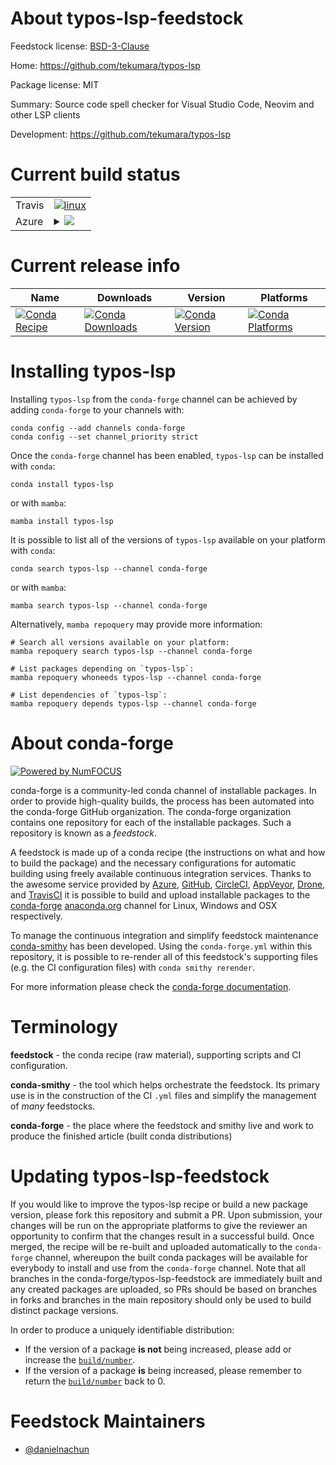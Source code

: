 About typos-lsp-feedstock
=========================

Feedstock license: [BSD-3-Clause](https://github.com/conda-forge/typos-lsp-feedstock/blob/main/LICENSE.txt)

Home: https://github.com/tekumara/typos-lsp

Package license: MIT

Summary: Source code spell checker for Visual Studio Code, Neovim and other LSP clients

Development: https://github.com/tekumara/typos-lsp

Current build status
====================


<table><tr>
    <td>Travis</td>
    <td>
      <a href="https://app.travis-ci.com/conda-forge/typos-lsp-feedstock">
        <img alt="linux" src="https://img.shields.io/travis/com/conda-forge/typos-lsp-feedstock/main.svg?label=Linux">
      </a>
    </td>
  </tr>
    
  <tr>
    <td>Azure</td>
    <td>
      <details>
        <summary>
          <a href="https://dev.azure.com/conda-forge/feedstock-builds/_build/latest?definitionId=23458&branchName=main">
            <img src="https://dev.azure.com/conda-forge/feedstock-builds/_apis/build/status/typos-lsp-feedstock?branchName=main">
          </a>
        </summary>
        <table>
          <thead><tr><th>Variant</th><th>Status</th></tr></thead>
          <tbody><tr>
              <td>linux_64</td>
              <td>
                <a href="https://dev.azure.com/conda-forge/feedstock-builds/_build/latest?definitionId=23458&branchName=main">
                  <img src="https://dev.azure.com/conda-forge/feedstock-builds/_apis/build/status/typos-lsp-feedstock?branchName=main&jobName=linux&configuration=linux%20linux_64_" alt="variant">
                </a>
              </td>
            </tr><tr>
              <td>linux_aarch64</td>
              <td>
                <a href="https://dev.azure.com/conda-forge/feedstock-builds/_build/latest?definitionId=23458&branchName=main">
                  <img src="https://dev.azure.com/conda-forge/feedstock-builds/_apis/build/status/typos-lsp-feedstock?branchName=main&jobName=linux&configuration=linux%20linux_aarch64_" alt="variant">
                </a>
              </td>
            </tr><tr>
              <td>linux_ppc64le</td>
              <td>
                <a href="https://dev.azure.com/conda-forge/feedstock-builds/_build/latest?definitionId=23458&branchName=main">
                  <img src="https://dev.azure.com/conda-forge/feedstock-builds/_apis/build/status/typos-lsp-feedstock?branchName=main&jobName=linux&configuration=linux%20linux_ppc64le_" alt="variant">
                </a>
              </td>
            </tr><tr>
              <td>osx_64</td>
              <td>
                <a href="https://dev.azure.com/conda-forge/feedstock-builds/_build/latest?definitionId=23458&branchName=main">
                  <img src="https://dev.azure.com/conda-forge/feedstock-builds/_apis/build/status/typos-lsp-feedstock?branchName=main&jobName=osx&configuration=osx%20osx_64_" alt="variant">
                </a>
              </td>
            </tr><tr>
              <td>osx_arm64</td>
              <td>
                <a href="https://dev.azure.com/conda-forge/feedstock-builds/_build/latest?definitionId=23458&branchName=main">
                  <img src="https://dev.azure.com/conda-forge/feedstock-builds/_apis/build/status/typos-lsp-feedstock?branchName=main&jobName=osx&configuration=osx%20osx_arm64_" alt="variant">
                </a>
              </td>
            </tr><tr>
              <td>win_64</td>
              <td>
                <a href="https://dev.azure.com/conda-forge/feedstock-builds/_build/latest?definitionId=23458&branchName=main">
                  <img src="https://dev.azure.com/conda-forge/feedstock-builds/_apis/build/status/typos-lsp-feedstock?branchName=main&jobName=win&configuration=win%20win_64_" alt="variant">
                </a>
              </td>
            </tr>
          </tbody>
        </table>
      </details>
    </td>
  </tr>
</table>

Current release info
====================

| Name | Downloads | Version | Platforms |
| --- | --- | --- | --- |
| [![Conda Recipe](https://img.shields.io/badge/recipe-typos--lsp-green.svg)](https://anaconda.org/conda-forge/typos-lsp) | [![Conda Downloads](https://img.shields.io/conda/dn/conda-forge/typos-lsp.svg)](https://anaconda.org/conda-forge/typos-lsp) | [![Conda Version](https://img.shields.io/conda/vn/conda-forge/typos-lsp.svg)](https://anaconda.org/conda-forge/typos-lsp) | [![Conda Platforms](https://img.shields.io/conda/pn/conda-forge/typos-lsp.svg)](https://anaconda.org/conda-forge/typos-lsp) |

Installing typos-lsp
====================

Installing `typos-lsp` from the `conda-forge` channel can be achieved by adding `conda-forge` to your channels with:

```
conda config --add channels conda-forge
conda config --set channel_priority strict
```

Once the `conda-forge` channel has been enabled, `typos-lsp` can be installed with `conda`:

```
conda install typos-lsp
```

or with `mamba`:

```
mamba install typos-lsp
```

It is possible to list all of the versions of `typos-lsp` available on your platform with `conda`:

```
conda search typos-lsp --channel conda-forge
```

or with `mamba`:

```
mamba search typos-lsp --channel conda-forge
```

Alternatively, `mamba repoquery` may provide more information:

```
# Search all versions available on your platform:
mamba repoquery search typos-lsp --channel conda-forge

# List packages depending on `typos-lsp`:
mamba repoquery whoneeds typos-lsp --channel conda-forge

# List dependencies of `typos-lsp`:
mamba repoquery depends typos-lsp --channel conda-forge
```


About conda-forge
=================

[![Powered by
NumFOCUS](https://img.shields.io/badge/powered%20by-NumFOCUS-orange.svg?style=flat&colorA=E1523D&colorB=007D8A)](https://numfocus.org)

conda-forge is a community-led conda channel of installable packages.
In order to provide high-quality builds, the process has been automated into the
conda-forge GitHub organization. The conda-forge organization contains one repository
for each of the installable packages. Such a repository is known as a *feedstock*.

A feedstock is made up of a conda recipe (the instructions on what and how to build
the package) and the necessary configurations for automatic building using freely
available continuous integration services. Thanks to the awesome service provided by
[Azure](https://azure.microsoft.com/en-us/services/devops/), [GitHub](https://github.com/),
[CircleCI](https://circleci.com/), [AppVeyor](https://www.appveyor.com/),
[Drone](https://cloud.drone.io/welcome), and [TravisCI](https://travis-ci.com/)
it is possible to build and upload installable packages to the
[conda-forge](https://anaconda.org/conda-forge) [anaconda.org](https://anaconda.org/)
channel for Linux, Windows and OSX respectively.

To manage the continuous integration and simplify feedstock maintenance
[conda-smithy](https://github.com/conda-forge/conda-smithy) has been developed.
Using the ``conda-forge.yml`` within this repository, it is possible to re-render all of
this feedstock's supporting files (e.g. the CI configuration files) with ``conda smithy rerender``.

For more information please check the [conda-forge documentation](https://conda-forge.org/docs/).

Terminology
===========

**feedstock** - the conda recipe (raw material), supporting scripts and CI configuration.

**conda-smithy** - the tool which helps orchestrate the feedstock.
                   Its primary use is in the construction of the CI ``.yml`` files
                   and simplify the management of *many* feedstocks.

**conda-forge** - the place where the feedstock and smithy live and work to
                  produce the finished article (built conda distributions)


Updating typos-lsp-feedstock
============================

If you would like to improve the typos-lsp recipe or build a new
package version, please fork this repository and submit a PR. Upon submission,
your changes will be run on the appropriate platforms to give the reviewer an
opportunity to confirm that the changes result in a successful build. Once
merged, the recipe will be re-built and uploaded automatically to the
`conda-forge` channel, whereupon the built conda packages will be available for
everybody to install and use from the `conda-forge` channel.
Note that all branches in the conda-forge/typos-lsp-feedstock are
immediately built and any created packages are uploaded, so PRs should be based
on branches in forks and branches in the main repository should only be used to
build distinct package versions.

In order to produce a uniquely identifiable distribution:
 * If the version of a package **is not** being increased, please add or increase
   the [``build/number``](https://docs.conda.io/projects/conda-build/en/latest/resources/define-metadata.html#build-number-and-string).
 * If the version of a package **is** being increased, please remember to return
   the [``build/number``](https://docs.conda.io/projects/conda-build/en/latest/resources/define-metadata.html#build-number-and-string)
   back to 0.

Feedstock Maintainers
=====================

* [@danielnachun](https://github.com/danielnachun/)

